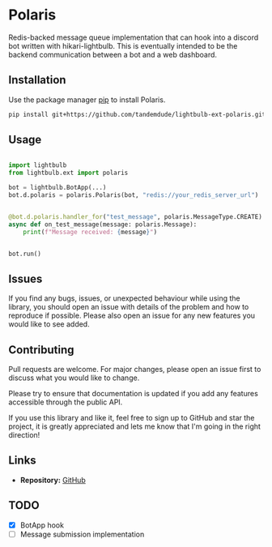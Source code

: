 # Polaris

Redis-backed message queue implementation that can hook into a discord bot written with hikari-lightbulb. This is
eventually intended to be the backend communication between a bot and a web dashboard.

## Installation

Use the package manager [pip](https://pip.pypa.io/en/stable/) to install Polaris.

```bash
pip install git+https://github.com/tandemdude/lightbulb-ext-polaris.git
```

## Usage

```python

import lightbulb
from lightbulb.ext import polaris

bot = lightbulb.BotApp(...)
bot.d.polaris = polaris.Polaris(bot, "redis://your_redis_server_url")


@bot.d.polaris.handler_for("test_message", polaris.MessageType.CREATE)
async def on_test_message(message: polaris.Message):
    print(f"Message received: {message}")


bot.run()
```

## Issues
If you find any bugs, issues, or unexpected behaviour while using the library, 
you should open an issue with details of the problem and how to reproduce if possible. 
Please also open an issue for any new features you would like to see added.

## Contributing
Pull requests are welcome. For major changes, please open an issue first to discuss what you would like to change.

Please try to ensure that documentation is updated if you add any features accessible through the public API.

If you use this library and like it, feel free to sign up to GitHub and star the project,
it is greatly appreciated and lets me know that I'm going in the right direction!

## Links
- **Repository:** [GitHub](https://github.com/tandemdude/lightbulb-ext-polaris)

## TODO

- [x] BotApp hook
- [ ] Message submission implementation
